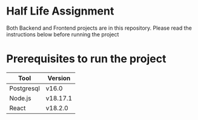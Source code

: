 # Half Life Assignment
Both Backend and Frontend projects are in this repository. Please read the instructions below before running the project

# Prerequisites to run the project
Tool | Version
--- | ---
Postgresql | v16.0
Node.js | v18.17.1
React | v18.2.0
